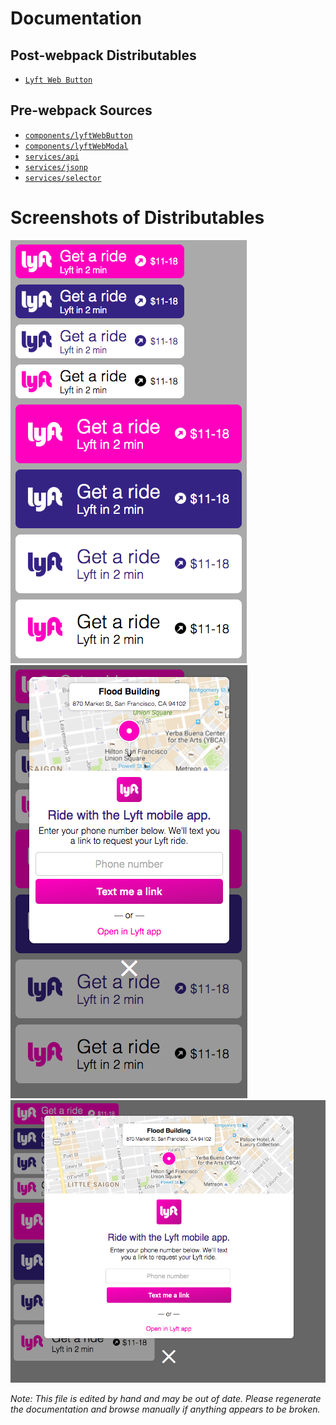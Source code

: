 # Documentation

<!-- div class="toc-container" -->

<!-- div -->

## Post-webpack Distributables
* <a href="dist/lyftWebButton.md">`Lyft Web Button`</a>

## Pre-webpack Sources
* <a href="src/components/lyftWebButton/index.md">`components/lyftWebButton`</a>
* <a href="src/components/lyftWebModal/index.md">`components/lyftWebModal`</a>
* <a href="src/services/api.md">`services/api`</a>
* <a href="src/services/jsonp.md">`services/jsonp`</a>
* <a href="src/services/selector.md">`services/selector`</a>

<!-- /div -->

<!-- /div -->

# Screenshots of Distributables
![lyftWebButton styles](lyftWebButton-styles.png)
![lyftWebModal small](lyftWebModal-small.png)
![lyftWebModal large](lyftWebModal-large.png)

_Note: This file is edited by hand and may be out of date. Please regenerate the documentation and browse manually if anything appears to be broken._
